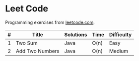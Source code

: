 # Leet Code

Programming exercises from [leetcode.com](https://leetcode.com/).

| # | Title           | Solutions | Time | Difficulty |
|---|-----------------|-----------|------|------------|
| 1 | Two Sum         | Java      | O(n) | Easy       |
| 2 | Add Two Numbers | Java      | O(n) | Medium     |